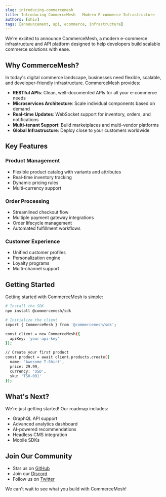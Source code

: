 ```yaml
---
slug: introducing-commercemesh
title: Introducing CommerceMesh - Modern E-commerce Infrastructure
authors: [shiv]
tags: [announcement, api, ecommerce, infrastructure]
---
```


We're excited to announce CommerceMesh, a modern e-commerce infrastructure and API platform designed to help developers build scalable commerce solutions with ease.

<!-- truncate -->

## Why CommerceMesh?

In today's digital commerce landscape, businesses need flexible, scalable, and developer-friendly infrastructure. CommerceMesh provides:

- **RESTful APIs**: Clean, well-documented APIs for all your e-commerce needs
- **Microservices Architecture**: Scale individual components based on demand
- **Real-time Updates**: WebSocket support for inventory, orders, and notifications
- **Multi-tenant Support**: Build marketplaces and multi-vendor platforms
- **Global Infrastructure**: Deploy close to your customers worldwide

## Key Features

### Product Management
- Flexible product catalog with variants and attributes
- Real-time inventory tracking
- Dynamic pricing rules
- Multi-currency support

### Order Processing
- Streamlined checkout flow
- Multiple payment gateway integrations
- Order lifecycle management
- Automated fulfillment workflows

### Customer Experience
- Unified customer profiles
- Personalization engine
- Loyalty programs
- Multi-channel support

## Getting Started

Getting started with CommerceMesh is simple:

```bash
# Install the SDK
npm install @commercemesh/sdk

# Initialize the client
import { CommerceMesh } from '@commercemesh/sdk';

const client = new CommerceMesh({
  apiKey: 'your-api-key'
});

// Create your first product
const product = await client.products.create({
  name: 'Awesome T-Shirt',
  price: 29.99,
  currency: 'USD',
  sku: 'TSH-001'
});
```

## What's Next?

We're just getting started! Our roadmap includes:

- GraphQL API support
- Advanced analytics dashboard
- AI-powered recommendations
- Headless CMS integration
- Mobile SDKs

## Join Our Community

- Star us on [GitHub](https://github.com/commercemesh)
- Join our [Discord](https://discord.gg/commercemesh)
- Follow us on [Twitter](https://twitter.com/commercemesh)

We can't wait to see what you build with CommerceMesh!